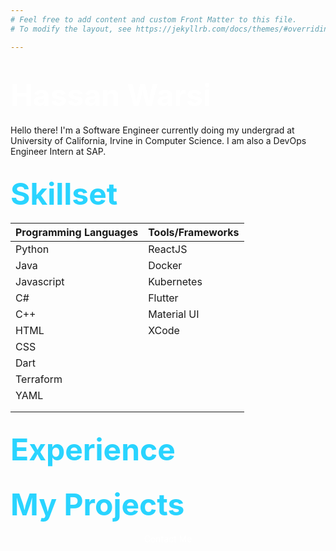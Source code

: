 ```yaml
---
# Feel free to add content and custom Front Matter to this file.
# To modify the layout, see https://jekyllrb.com/docs/themes/#overriding-theme-defaults

---
```


# <span style="color:white"><font size="40">Hassan Warsi</font></span>

Hello there! I'm a Software Engineer currently doing my undergrad at University of California, Irvine in Computer Science.  I am also a DevOps Engineer Intern at SAP.

## <span style="color:#29d4ff"><font size="25">Skillset</font></span>

|Programming Languages | Tools/Frameworks |
|------------|-----------|
| Python | ReactJS|
|Java  | Docker|
|Javascript| Kubernetes|
|C#| Flutter|
|C++| Material UI|
|HTML| XCode|
|CSS| |
|Dart| |
|Terraform| |
|YAML| |
|    | |
|    | |






## <span style="color:#29d4ff"><font size="25">Experience</font></span>

<div align="right">

</div>

## <span style="color:#29d4ff"><font size="25">My Projects</font></span>



<div align="center"> <span style="color:white"><bold>Contact Me</bold></span></div>






